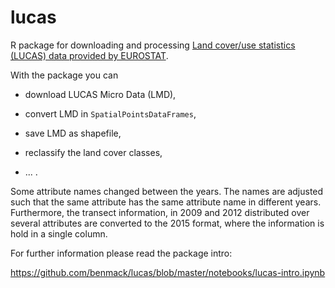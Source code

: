 # lucas
R package for downloading and processing [Land cover/use statistics (LUCAS) data provided by EUROSTAT](http://ec.europa.eu/eurostat/web/lucas/overview).

With the package you can 

* download LUCAS Micro Data (LMD),

* convert LMD in ``SpatialPointsDataFrames``,

* save LMD as shapefile,

* reclassify the land cover classes,

* ... . 

Some attribute names changed between the years.
The names are adjusted such that the same attribute has the same attribute name in different years.
Furthermore, the transect information, in 2009 and 2012 distributed over several attributes are converted to the 2015 format, where the information is hold in a single column.  

For further information please read the package intro: 

https://github.com/benmack/lucas/blob/master/notebooks/lucas-intro.ipynb
